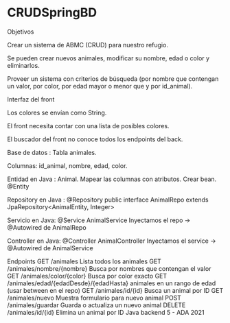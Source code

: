 # CRUDSpringBD

Objetivos

Crear un sistema de ABMC (CRUD) para nuestro refugio.

Se pueden crear nuevos animales, modificar su nombre, edad o color y eliminarlos.

Proveer un sistema con criterios de búsqueda (por nombre que contengan un valor, por color, por edad mayor o menor que y por id_animal).

Interfaz del front

Los colores se envían como String.

El front necesita contar con una lista de posibles colores.

El buscador del front no conoce todos los endpoints del back.


Base de datos : Tabla animales.

Columnas: id_animal, nombre, edad, color.

Entidad en Java : Animal. Mapear las columnas con atributos. Crear bean. @Entity

Repository en Java : @Repository public interface AnimalRepo extends JpaRepository<AnimalEntity, Integer>

Servicio en Java: @Service AnimalService
Inyectamos el repo -> @Autowired de AnimalRepo

Controller en Java: @Controller AnimalController
Inyectamos el service -> @Autowired de AnimalService

Endpoints
GET /animales
    Lista todos los animales
GET /animales/nombre/{nombre}
    Busca por nombres que contengan el valor
GET /animales/color/{color}
    Busca por color exacto
GET /animales/edad/{edadDesde}/{edadHasta}
    animales en un rango de edad (usar between en el repo)
GET /animales/id/{id}
    Busca un animal por ID
GET /animales/nuevo
    Muestra formulario para nuevo animal
POST /animales/guardar
    Guarda o actualiza un nuevo animal
DELETE /animales/id/{id}
    Elimina un animal por ID
Java backend 5 - ADA 2021
